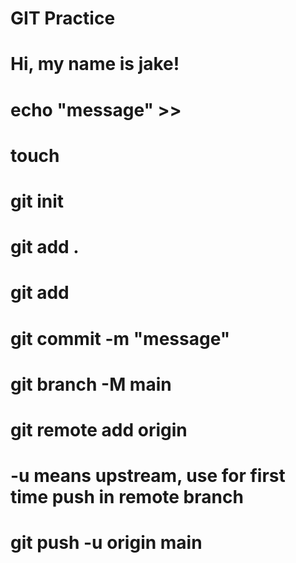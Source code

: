 # GIT Practice
# Hi, my name is jake!

<!-- # Create new file -->
# echo "message" >> <filename>
# touch <filename>

<!-- initialize the folder -->
# git init

<!-- add the files -->
# git add .
# git add <filename>

<!-- commit the tracked files -->
# git commit -m "message"

<!-- force rename and overwrite the existing main branch if existing -->
# git branch -M main

<!-- to add the remote repository to your local -->
# git remote add origin <remote URL>

<!-- your committed files will now push to main branch -->
# -u means upstream, use for first time push in remote branch
# git push -u origin main